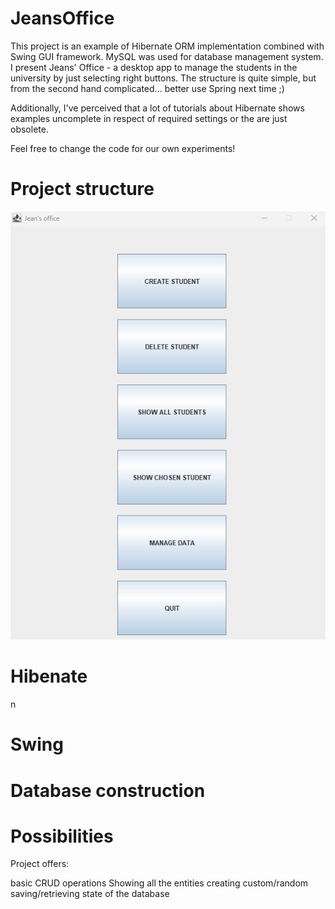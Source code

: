 # JeansOffice


This project is an example of Hibernate ORM implementation combined
with Swing GUI framework. MySQL was used for database management system.
I present Jeans' Office - a desktop app to manage the students in the university 
by just selecting right buttons. The structure is quite simple, but from the second
hand complicated... better use Spring next time ;)

Additionally, I've perceived that a lot of tutorials about Hibernate 
shows examples uncomplete in respect of required settings 
or the are just obsolete. 

Feel free to change the code for our own experiments!

# Project structure 

![Main-menu-screen](Main-menu-screen.png)
# Hibenate
n

# Swing

# Database construction

# Possibilities

Project offers:

  basic CRUD operations
    Showing all the entities
    creating custom/random 
  saving/retrieving state of the database
  
